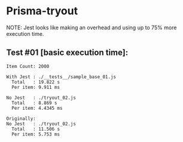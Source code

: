 # Prisma-tryout

NOTE: Jest looks like making an overhead and using up to 75% more execution time.

## Test #01 [basic execution time]:

    Item Count: 2000

    With Jest : ./__tests__/sample_base_01.js
      Total   : 19.822 s
      Per item: 9.911 ms

    No Jest   : ./tryout_02.js
      Total   : 8.869 s
      Per item: 4.4345 ms

    Originally:
    No Jest   : ./tryout_02.js
      Total   : 11.506 s
      Per item: 5.753 ms
#
